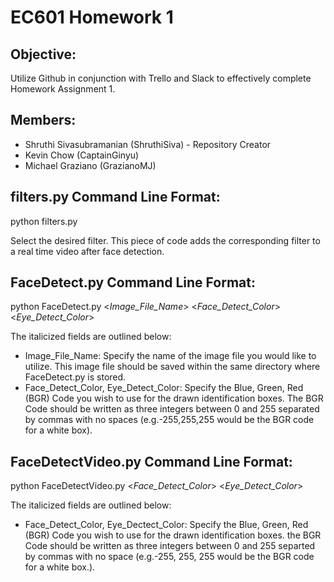 # EC601 Homework 1

## Objective:
Utilize Github in conjunction with Trello and Slack to effectively complete Homework Assignment 1.

## Members:
* Shruthi Sivasubramanian (ShruthiSiva) - Repository Creator
* Kevin Chow (CaptainGinyu)
* Michael Graziano (GrazianoMJ)

## filters.py Command Line Format:
python filters.py

Select the desired filter.
This piece of code adds the corresponding filter to a real time video after face detection.
 
## FaceDetect.py Command Line Format:
python FaceDetect.py <*Image_File_Name*> <*Face_Detect_Color*> <*Eye_Detect_Color*>

The italicized fields are outlined below:
* Image_File_Name: Specify the name of the image file you would like to utilize. This image file should be saved within the same directory where FaceDetect.py is stored.
* Face_Detect_Color, Eye_Detect_Color: Specify the Blue, Green, Red (BGR) Code you wish to use for the drawn identification boxes. The BGR Code should be written as three integers between 0 and 255 separated by commas with no spaces (e.g.-255,255,255 would be the BGR code for a white box).

## FaceDetectVideo.py Command Line Format:
python FaceDetectVideo.py <*Face_Detect_Color*> <*Eye_Detect_Color*>

The italicized fields are outlined below:
* Face_Detect_Color, Eye_Dectect_Color: Specify the Blue, Green, Red (BGR) Code you wish to use for the drawn identification boxes. the BGR Code should be written as three integers between 0 and 255 separted by commas with no space (e.g.-255, 255, 255 would be the BGR code for a white box.).

